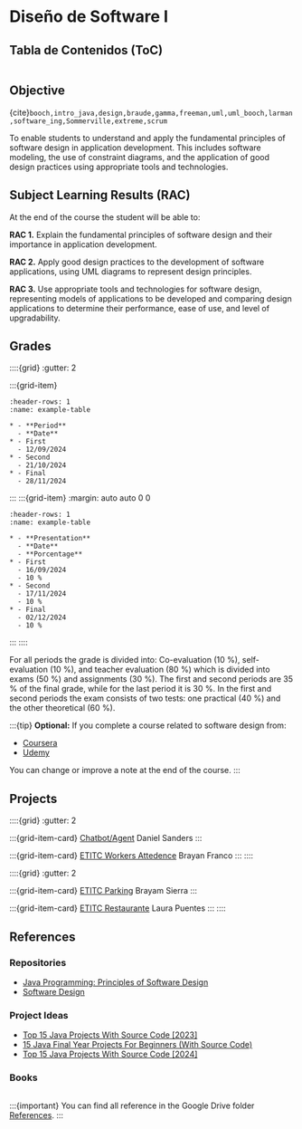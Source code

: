 # Diseño de Software I

## Tabla de Contenidos (ToC)

```{tableofcontents}
```

## Objective 

{cite}`booch,intro_java,design,braude,gamma,freeman,uml,uml_booch,larman,software_ing,Sommerville,extreme,scrum`

To enable students to understand and apply the fundamental principles of software design in application development. This includes software modeling, the use of constraint diagrams, and the application of good design practices using appropriate tools and technologies.

## Subject Learning Results (RAC)

At the end of the course the student will be able to:

**RAC 1.** Explain the fundamental principles of software design and their importance in application development.

**RAC 2.** Apply good design practices to the development of software applications, using UML diagrams to represent design principles.

**RAC 3.** Use appropriate tools and technologies for software design, representing models of applications to be developed and comparing design applications to determine their performance, ease of use, and level of upgradability.

## Grades



::::{grid}
:gutter: 2

:::{grid-item}
```{list-table} Exams dates.
:header-rows: 1
:name: example-table

* - **Period**
  - **Date**
* - First
  - 12/09/2024
* - Second
  - 21/10/2024
* - Final
  - 28/11/2024
```
:::
:::{grid-item}
:margin: auto auto 0 0 
```{list-table} project deliveries dates.
:header-rows: 1
:name: example-table

* - **Presentation**
  - **Date**
  - **Porcentage**
* - First
  - 16/09/2024
  - 10 %
* - Second
  - 17/11/2024
  - 10 %
* - Final
  - 02/12/2024
  - 10 %
```
:::
::::

For all periods the grade is divided into: Co-evaluation (10 %), self-evaluation (10 %), and teacher evaluation (80 %) which is divided into exams (50 %) and assignments (30 %). The first and second periods are 35 % of the final grade, while for the last period it is 30 %. In the first and second periods the exam consists of two tests: one practical (40 %) and the other theoretical (60 %). 

:::{tip}
**Optional:** If you complete a course related to software design from:

- [Coursera](https://www.coursera.org/)
- [Udemy](https://www.udemy.com/)

You can change or improve a note at the end of the course.
:::

## Projects

::::{grid}
:gutter: 2

:::{grid-item-card} [Chatbot/Agent](https://github.com/soulcastou/chatbot) 
Daniel Sanders
:::

:::{grid-item-card} [ETITC Workers Attedence](https://github.com/Brayanfranco97/Asistencia-trabajadores-ETITC)
Brayan Franco
:::
::::

::::{grid}
:gutter: 2

:::{grid-item-card} [ETITC Parking](https://github.com/BRAYAM23)
Brayam Sierra
:::

:::{grid-item-card} [ETITC Restaurante](https://github.com/camila2perez)
Laura Puentes
:::
:::: 

## References

### Repositories
- [Java Programming: Principles of Software Design](https://www.coursera.org/learn/java-programming-design-principles)
- [Software Design](https://github.com/prmr/SoftwareDesign)

### Project Ideas
- [Top 15 Java Projects With Source Code [2023]](https://www.interviewbit.com/blog/java-projects/)
- [15 Java Final Year Projects For Beginners (With Source Code)](https://codegnan.com/java-projects/)
- [Top 15 Java Projects With Source Code [2024]](https://pwskills.com/blog/java-projects/)

### Books

```{bibliography}
```

:::{important}
You can find all reference in the Google Drive folder [References](https://itceduco-my.sharepoint.com/:f:/g/personal/saguileran_itc_edu_co/Eledh23Sd41CnWAnmM3jALkBNHxwDXfiZ4CcmnRTa_ST3Q?e=Z1qPlS).
:::